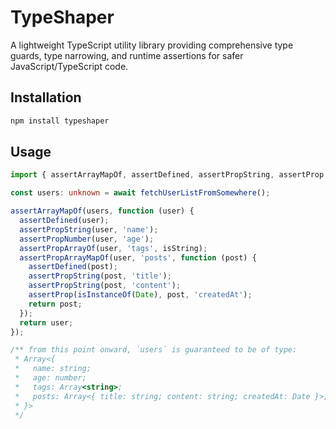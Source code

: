 # TypeShaper

A lightweight TypeScript utility library providing comprehensive type guards, type narrowing, and runtime assertions for safer JavaScript/TypeScript code.

## Installation

```bash
npm install typeshaper
```

## Usage

```typescript
import { assertArrayMapOf, assertDefined, assertPropString, assertProp, assertPropNumber, assertPropArrayOf, assertPropArrayMapOf, isString, isInstanceOf } from 'typeshaper';

const users: unknown = await fetchUserListFromSomewhere();

assertArrayMapOf(users, function (user) {
  assertDefined(user);
  assertPropString(user, 'name');
  assertPropNumber(user, 'age');
  assertPropArrayOf(user, 'tags', isString);
  assertPropArrayMapOf(user, 'posts', function (post) {
    assertDefined(post);
    assertPropString(post, 'title');
    assertPropString(post, 'content');
    assertProp(isInstanceOf(Date), post, 'createdAt');
    return post;
  });
  return user;
});

/** from this point onward, `users` is guaranteed to be of type:
 * Array<{
 *   name: string;
 *   age: number;
 *   tags: Array<string>;
 *   posts: Array<{ title: string; content: string; createdAt: Date }>;
 * }>
 */

```
